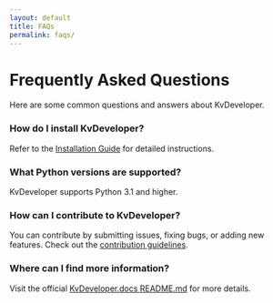```yaml
---
layout: default
title: FAQs
permalink: faqs/
---
```


# Frequently Asked Questions

Here are some common questions and answers about KvDeveloper.

### How do I install KvDeveloper?

Refer to the [Installation Guide](/installation/) for detailed instructions.

### What Python versions are supported?

KvDeveloper supports Python 3.1 and higher.

### How can I contribute to KvDeveloper?

You can contribute by submitting issues, fixing bugs, or adding new features. Check out the [contribution guidelines](https://github.com/Novfensec/KvDeveloper/blob/main/CONTRIBUTING.md).

### Where can I find more information?

Visit the official [KvDeveloper.docs README.md](https://github.com/Novfensec/KvDeveloper.docs/blob/main/README.md) for more details.
